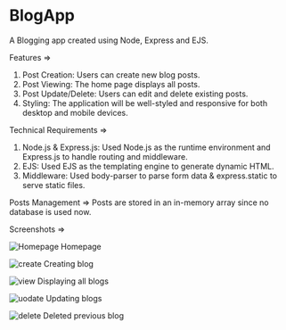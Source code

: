 # BlogApp
A Blogging app created using Node, Express and EJS.

Features =>
1. Post Creation: Users can create new blog posts.
2. Post Viewing: The home page displays all posts.
3. Post Update/Delete: Users can edit and delete existing posts.
4. Styling: The application will be well-styled and responsive for both desktop and mobile devices.

Technical Requirements =>
1. Node.js & Express.js: Used Node.js as the runtime environment and Express.js to handle routing and middleware.
2. EJS: Used EJS as the templating engine to generate dynamic HTML.
3. Middleware: Used body-parser to parse form data & express.static to serve static files.

Posts Management => Posts are stored in an in-memory array since no database is used now. 

Screenshots =>

![Homepage](https://github.com/Piyush-Patole/BlogApp/assets/73785010/9a2b61db-f311-4177-b577-7a0c92364f7f)
Homepage

![create](https://github.com/Piyush-Patole/BlogApp/assets/73785010/aaca3b13-5ec6-472c-a498-90667931d5d0)
Creating blog

![view](https://github.com/Piyush-Patole/BlogApp/assets/73785010/abc6bdf8-5395-4716-8eef-b9040b2caeda)
Displaying all blogs

![uodate](https://github.com/Piyush-Patole/BlogApp/assets/73785010/5b634107-5836-40a3-8fc7-8018fc4b3492)
Updating blogs

![delete](https://github.com/Piyush-Patole/BlogApp/assets/73785010/00039ea0-2af1-4ff7-a1e3-474e35b7981c)
Deleted previous blog
